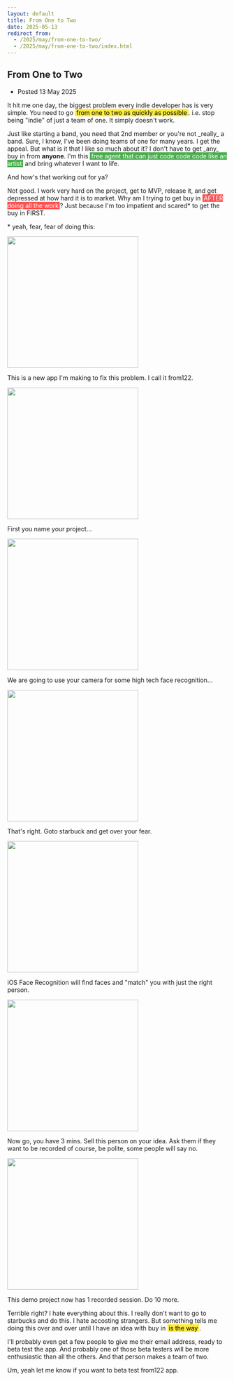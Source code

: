 ```yaml
---
layout: default
title: From One to Two
date: 2025-05-13
redirect_from:
  - /2025/may/from-one-to-two/
  - /2025/may/from-one-to-two/index.html
---
```

  <main id="main" tabindex="-1">
    <article>
      <h1 class="title">
        <span role="text">
          From One to Two 
        </span>
      </h1>
      <ul class="dot_list meta">
        <li>
          Posted <time datetime="2025-01-01">
            13 May 2025
          </time>
        </li>
      </ul>
      <p>
      It hit me one day, the biggest problem every indie developer has is very simple.
      You need to go <span style="background-color: #ffeb3b; color: #000; padding: 0 3px;">from one to two as quickly as possible</span>. i.e. stop being "indie" of
      just a team of one. It simply doesn't work.
      </p>
      <p>
      Just like starting a band, you need that 2nd member or you're not _really_ a band.
      Sure, I know, I've been doing teams of one for many years. I get the appeal. But
      what is it that I like so much about it? I don't have to get _any_ buy in from
      <strong>anyone</strong>. I'm this <span style="background-color: #4caf50; color: #fff; padding: 0 3px;">free agent that can just code code code like an artist</span> and bring
      whatever I want to life.
      </p>
      <p>
      And how's that working out for ya?
      </p>
      <p>
      Not good. I work very hard on the project, get to MVP, release it, and get depressed
      at how hard it is to market. Why am I trying to get buy in <span style="background-color: #ff5252; color: #fff; padding: 0 3px;">AFTER doing all the work</span>?
      Just because I'm too impatient and scared* to get the buy in FIRST.
      </p>
      <p>
      * yeah, fear, fear of doing this:
      </p>
      <img src="https://i.imgur.com/ARfYhge.png" width="300"/>
      <p>
      This is a new app I'm making to fix this problem. I call it from122.
      </p>
      <img src="https://i.imgur.com/PUhhDpZ.png" width="300"/>
      <p>
      First you name your project...
      </p>
      <img src="https://i.imgur.com/2SJe4l3.png" width="300"/>
      <p>
      We are going to use your camera for some high tech face recognition...
      </p>
      <img src="https://i.imgur.com/OTTJvw5.png" width="300"/>
      <p>
      That's right. Goto starbuck and get over your fear.
      </p>
      <img src="https://i.imgur.com/cF48fpP.png" width="300"/>
      <p>
      iOS Face Recognition will find faces and "match" you with just the right
      person.
      </p>
      <img src="https://i.imgur.com/6gEYgjO.png" width="300"/>
      <p>
      Now go, you have 3 mins. Sell this person on your idea. Ask them if they
      want to be recorded of course, be polite, some people will say no.
      </p>
      <img src="https://i.imgur.com/5R8qjJh.png" width="300"/>
      <p>
      This demo project now has 1 recorded session. Do 10 more.
      </p>
      <p>
      Terrible right? I hate everything about this. I really don't want
      to go to starbucks and do this. I hate accosting strangers.
      But something tells me doing this over and over until I have an idea with
      buy in <span style="background-color: #ffeb3b; color: #000; padding: 0 3px;">is the way</span>. 
      </p>
      <p>
      I'll probably even get a few people to give me their email address, ready to beta test
      the app. And probably one of those beta testers will be more enthusiastic than all 
      the others. And that person makes a team of two.
      </p>
      <p>
      Um, yeah let me know if you want to beta test from122 app.
      </p>
    </article>
  </main>
